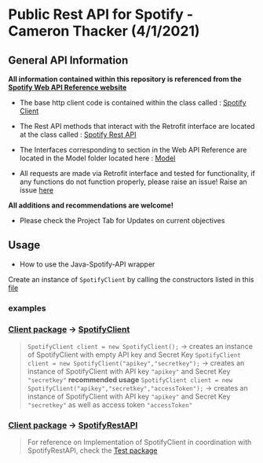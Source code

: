 # Public Rest API for Spotify - Cameron Thacker (4/1/2021)

## General API Information

**All information contained within this repository is referenced from the [Spotify Web API Reference website](https://developer.spotify.com/documentation/web-api/reference/)**

* The base http client code is contained within the class called : [Spotify Client](https://github.com/cthacker-udel/Java-Spotify-API/blob/master/src/main/java/Client/SpotifyClient.java)

* The Rest API methods that interact with the Retrofit interface are located at the class called : [Spotify Rest API](https://github.com/cthacker-udel/Java-Spotify-API/blob/master/src/main/java/Client/SpotifyRestAPI.java)

* The Interfaces corresponding to section in the Web API Reference are located in the Model folder located here : [Model](https://github.com/cthacker-udel/Java-Spotify-API/tree/master/src/main/java/Model)

* All requests are made via Retrofit interface and tested for functionality, if any functions do not function properly, please raise an issue! Raise an issue [here](https://github.com/cthacker-udel/Java-Spotify-API/issues)

**All additions and recommendations are welcome!**

* Please check the Project Tab for Updates on current objectives


## Usage

* How to use the Java-Spotify-API wrapper 

Create an instance of `SpotifyClient` by calling the constructors listed in this [file](https://github.com/cthacker-udel/Java-Spotify-API/blob/master/src/main/java/Client/SpotifyClient.java)

### **examples**

### [Client package](https://github.com/cthacker-udel/Java-Spotify-API/tree/master/src/main/java/Client) → [SpotifyClient](https://github.com/cthacker-udel/Java-Spotify-API/blob/master/src/main/java/Client/SpotifyClient.java)

> `SpotifyClient client = new SpotifyClient();` → creates an instance of SpotifyClient with empty API key and Secret Key
> `SpotifyClient client = new SpotifyClient("apikey","secretkey");` → creates an instance of SpotifyClient with API key `"apikey"` and Secret Key `"secretkey"` **recommended usage**
> `SpotifyClient client = new SpotifyClient("apikey","secretkey","accessToken");` → creates an instance of SpotifyClient with API key `"apikey"` and Secret Key `"secretkey"` as well as access token `"accessToken"`

### [Client package](https://github.com/cthacker-udel/Java-Spotify-API/tree/master/src/main/java/Client) → [SpotifyRestAPI](https://github.com/cthacker-udel/Java-Spotify-API/blob/master/src/main/java/Client/SpotifyRestAPI.java)

> For reference on Implementation of SpotifyClient in coordination with SpotifyRestAPI, check the [Test package](https://github.com/cthacker-udel/Java-Spotify-API/tree/master/src/test/java)
